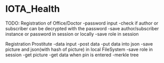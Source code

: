 # IOTA_Health

TODO:
Registration of Office/Doctor
-password input
-check if author or subscriber can be decrypted with the password
-save author/subscriber instance or password in session or locally
-save role in session

Registration Prostitute
-data input
-post data
-put data into json
-save picture and json(with hash of picture) in local FileSystem
-save role in session
-get picture
-get data when pin is entered
-merkle tree